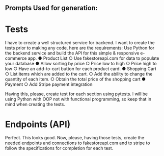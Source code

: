## Prompts Used for generation:
# Tests
I have to create a well structured service for backend. I want to create the tests prior to making any code, here are the requirements: Use Python for the backend service and build the API for this simple & responsive e-commerce app. ● Product List ○ Use fakestoreapi.com for data to populate your database ● Allow sorting by price ○ Price low to high ○ Price high to low ○ Have an add-to-cart button for each product card. ● Shopping Cart ○ List items which are added to the cart. ○ Add the ability to change the quantity of each item. ○ Obtain the total price of the shopping cart ● Payment ○ Add Stripe payment integration

Having this, please, create test for each section using pytests. I will be using Python with OOP not with functional programming, so keep that in mind when creating the tests.

# Endpoints (API)
Perfect. This looks good. Now, please, having those tests, create the needed endpoints and connections to fakestoreapi.com and to stripe to follow the specifications for completion for each test.